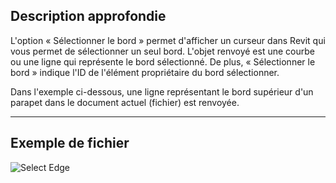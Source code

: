 ## Description approfondie

L'option « Sélectionner le bord » permet d'afficher un curseur dans Revit qui vous permet de sélectionner un seul bord. L'objet renvoyé est une courbe ou une ligne qui représente le bord sélectionné. De plus, « Sélectionner le bord » indique l'ID de l'élément propriétaire du bord sélectionner.

Dans l'exemple ci-dessous, une ligne représentant le bord supérieur d'un parapet dans le document actuel (fichier) est renvoyée.

___
## Exemple de fichier

![Select Edge](./Dynamo.Nodes.DSEdgeSelection_img.jpg)
